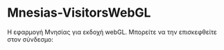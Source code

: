 # Mnesias-VisitorsWebGL
Η εφαρμογή Μνησίας για εκδοχή webGL. Μπορείτε να την επισκεφθείτε στον σύνδεσμο:
